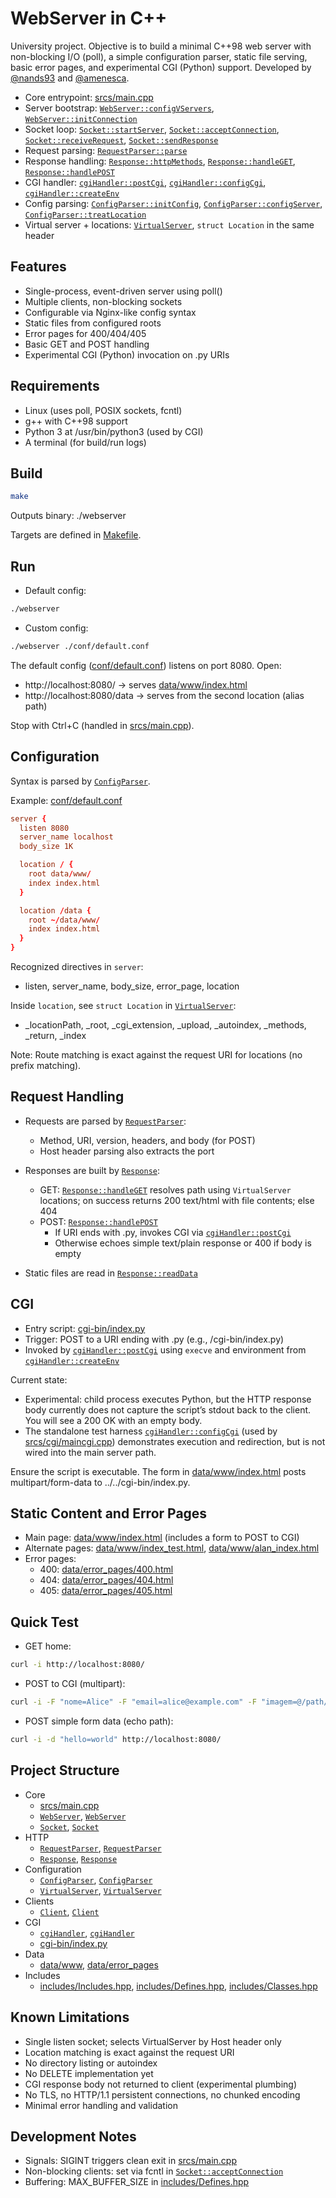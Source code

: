 # WebServer in C++

University project. Objective is to build a minimal C++98 web server with non-blocking I/O (poll), a simple configuration parser, static file serving, basic error pages, and experimental CGI (Python) support. Developed by [@nands93](https://github.com/nands93) and [@amenesca](https://github.com/amenesca).

- Core entrypoint: [srcs/main.cpp](srcs/main.cpp)
- Server bootstrap: [`WebServer::configVServers`](srcs/WebServer/WebServer.hpp), [`WebServer::initConnection`](srcs/WebServer/WebServer.hpp)
- Socket loop: [`Socket::startServer`](srcs/Socket/Socket.hpp), [`Socket::acceptConnection`](srcs/Socket/Socket.hpp), [`Socket::receiveRequest`](srcs/Socket/Socket.hpp), [`Socket::sendResponse`](srcs/Socket/Socket.hpp)
- Request parsing: [`RequestParser::parse`](srcs/RequestParser/RequestParser.hpp)
- Response handling: [`Response::httpMethods`](srcs/Response/Response.hpp), [`Response::handleGET`](srcs/Response/Response.hpp), [`Response::handlePOST`](srcs/Response/Response.hpp)
- CGI handler: [`cgiHandler::postCgi`](srcs/cgi/cgiHandler.hpp), [`cgiHandler::configCgi`](srcs/cgi/cgiHandler.hpp), [`cgiHandler::createEnv`](srcs/cgi/cgiHandler.hpp)
- Config parsing: [`ConfigParser::initConfig`](srcs/ConfigParser/ConfigParser.hpp), [`ConfigParser::configServer`](srcs/ConfigParser/ConfigParser.hpp), [`ConfigParser::treatLocation`](srcs/ConfigParser/ConfigParser.hpp)
- Virtual server + locations: [`VirtualServer`](srcs/VirtualServer/VirtualServer.hpp), `struct Location` in the same header

## Features

- Single-process, event-driven server using poll()
- Multiple clients, non-blocking sockets
- Configurable via Nginx-like config syntax
- Static files from configured roots
- Error pages for 400/404/405
- Basic GET and POST handling
- Experimental CGI (Python) invocation on .py URIs

## Requirements

- Linux (uses poll, POSIX sockets, fcntl)
- g++ with C++98 support
- Python 3 at /usr/bin/python3 (used by CGI)
- A terminal (for build/run logs)

## Build

```sh
make
```

Outputs binary: ./webserver

Targets are defined in [Makefile](Makefile).

## Run

- Default config:
```sh
./webserver
```

- Custom config:
```sh
./webserver ./conf/default.conf
```

The default config ([conf/default.conf](conf/default.conf)) listens on port 8080. Open:
- http://localhost:8080/ → serves [data/www/index.html](data/www/index.html)
- http://localhost:8080/data → serves from the second location (alias path)

Stop with Ctrl+C (handled in [srcs/main.cpp](srcs/main.cpp)).

## Configuration

Syntax is parsed by [`ConfigParser`](srcs/ConfigParser/ConfigParser.hpp).

Example: [conf/default.conf](conf/default.conf)
```conf
server {
  listen 8080
  server_name localhost
  body_size 1K

  location / {
    root data/www/
    index index.html
  }

  location /data {
    root ~/data/www/
    index index.html
  }
}
```

Recognized directives in `server`:
- listen, server_name, body_size, error_page, location

Inside `location`, see `struct Location` in [`VirtualServer`](srcs/VirtualServer/VirtualServer.hpp):
- _locationPath, _root, _cgi_extension, _upload, _autoindex, _methods, _return, _index

Note: Route matching is exact against the request URI for locations (no prefix matching).

## Request Handling

- Requests are parsed by [`RequestParser`](srcs/RequestParser/RequestParser.hpp):
  - Method, URI, version, headers, and body (for POST)
  - Host header parsing also extracts the port

- Responses are built by [`Response`](srcs/Response/Response.hpp):
  - GET: [`Response::handleGET`](srcs/Response/Response.hpp) resolves path using `VirtualServer` locations; on success returns 200 text/html with file contents; else 404
  - POST: [`Response::handlePOST`](srcs/Response/Response.hpp)
    - If URI ends with .py, invokes CGI via [`cgiHandler::postCgi`](srcs/cgi/cgiHandler.hpp)
    - Otherwise echoes simple text/plain response or 400 if body is empty

- Static files are read in [`Response::readData`](srcs/Response/Response.hpp)

## CGI

- Entry script: [cgi-bin/index.py](cgi-bin/index.py)
- Trigger: POST to a URI ending with .py (e.g., /cgi-bin/index.py)
- Invoked by [`cgiHandler::postCgi`](srcs/cgi/cgiHandler.hpp) using `execve` and environment from [`cgiHandler::createEnv`](srcs/cgi/cgiHandler.hpp)

Current state:
- Experimental: child process executes Python, but the HTTP response body currently does not capture the script’s stdout back to the client. You will see a 200 OK with an empty body.
- The standalone test harness [`cgiHandler::configCgi`](srcs/cgi/cgiHandler.hpp) (used by [srcs/cgi/maincgi.cpp](srcs/cgi/maincgi.cpp)) demonstrates execution and redirection, but is not wired into the main server path.

Ensure the script is executable. The form in [data/www/index.html](data/www/index.html) posts multipart/form-data to ../../cgi-bin/index.py.

## Static Content and Error Pages

- Main page: [data/www/index.html](data/www/index.html) (includes a form to POST to CGI)
- Alternate pages: [data/www/index_test.html](data/www/index_test.html), [data/www/alan_index.html](data/www/alan_index.html)
- Error pages:
  - 400: [data/error_pages/400.html](data/error_pages/400.html)
  - 404: [data/error_pages/404.html](data/error_pages/404.html)
  - 405: [data/error_pages/405.html](data/error_pages/405.html)

## Quick Test

- GET home:
```sh
curl -i http://localhost:8080/
```

- POST to CGI (multipart):
```sh
curl -i -F "nome=Alice" -F "email=alice@example.com" -F "imagem=@/path/to/image.png" http://localhost:8080/cgi-bin/index.py
```

- POST simple form data (echo path):
```sh
curl -i -d "hello=world" http://localhost:8080/
```

## Project Structure

- Core
  - [srcs/main.cpp](srcs/main.cpp)
  - [`WebServer`](srcs/WebServer/WebServer.hpp), [`WebServer`](srcs/WebServer/WebServer.cpp)
  - [`Socket`](srcs/Socket/Socket.hpp), [`Socket`](srcs/Socket/Socket.cpp)
- HTTP
  - [`RequestParser`](srcs/RequestParser/RequestParser.hpp), [`RequestParser`](srcs/RequestParser/RequestParser.cpp)
  - [`Response`](srcs/Response/Response.hpp), [`Response`](srcs/Response/Response.cpp)
- Configuration
  - [`ConfigParser`](srcs/ConfigParser/ConfigParser.hpp), [`ConfigParser`](srcs/ConfigParser/ConfigParser.cpp)
  - [`VirtualServer`](srcs/VirtualServer/VirtualServer.hpp), [`VirtualServer`](srcs/VirtualServer/VirtualServer.cpp)
- Clients
  - [`Client`](srcs/Client/Client.hpp), [`Client`](srcs/Client/Client.cpp)
- CGI
  - [`cgiHandler`](srcs/cgi/cgiHandler.hpp), [`cgiHandler`](srcs/cgi/cgiHandler.cpp)
  - [cgi-bin/index.py](cgi-bin/index.py)
- Data
  - [data/www](data/www), [data/error_pages](data/error_pages)
- Includes
  - [includes/Includes.hpp](includes/Includes.hpp), [includes/Defines.hpp](includes/Defines.hpp), [includes/Classes.hpp](includes/Classes.hpp)

## Known Limitations

- Single listen socket; selects VirtualServer by Host header only
- Location matching is exact against the request URI
- No directory listing or autoindex
- No DELETE implementation yet
- CGI response body not returned to client (experimental plumbing)
- No TLS, no HTTP/1.1 persistent connections, no chunked encoding
- Minimal error handling and validation

## Development Notes

- Signals: SIGINT triggers clean exit in [srcs/main.cpp](srcs/main.cpp)
- Non-blocking clients: set via fcntl in [`Socket::acceptConnection`](srcs/Socket/Socket.hpp)
- Buffering: MAX_BUFFER_SIZE in [includes/Defines.hpp](includes/Defines.hpp)
